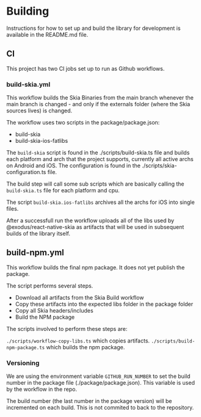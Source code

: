 # Building

Instructions for how to set up and build the library for development is available in the README.md file.

## CI

This project has two CI jobs set up to run as Github workflows.

### build-skia.yml

This workflow builds the Skia Binaries from the main branch whenever the
main branch is changed - and only if the externals folder (where the Skia
sources lives) is changed.

The workflow uses two scripts in the package/package.json:

- build-skia
- build-skia-ios-fatlibs

The `build-skia` script is found in the ./scripts/build-skia.ts file and builds each platform and arch that the project supports, currently all active archs on Android and iOS. The configuration is found in the ./scripts/skia-configuration.ts file.

The build step will call some sub scripts which are basically calling the `build-skia.ts` file for each platform and cpu.

The script `build-skia.ios-fatlibs` archives all the archs for iOS into single files.

After a successfull run the workflow uploads all of the libs used by @exodus/react-native-skia as artifacts that will be used in subsequent builds of the library itself.

## build-npm.yml

This workflow builds the final npm package. It does not yet publish the package.

The script performs several steps.

- Download all artifacts from the Skia Build workflow
- Copy these artifacts into the expected libs folder in the package folder
- Copy all Skia headers/includes
- Build the NPM package

The scripts involved to perform these steps are:

`./scripts/workflow-copy-libs.ts` which copies artifacts.
`./scripts/build-npm-package.ts` which builds the npm package.

### Versioning

We are using the environment variable `GITHUB_RUN_NUMBER` to set the build number in the package file (./package/package.json). This variable is used by the workflow in the repo.

The build number (the last number in the package version) will be incremented on each build. This is not commited to back to the repository.
